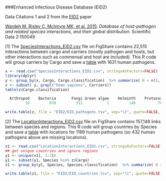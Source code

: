 ###Enhanced Infectious Disease Database (EID2)

Data Citations 1 and 2 from the [EID2](www.zoonosis.ac.uk/EID2/) paper

[Wardeh M, Risley C, McIntyre MK, et al. 2015](http://www.nature.com/articles/sdata201549). *Database of host-pathogen and related species interactions, and their global distribution*.  Scientific Data 2:150049

[1] The [SpeciesInteractions_EID2.csv](http://dx.doi.org/10.6084/m9.figshare.1381853) file on FigShare contains 22,515 interactions between cargo and carriers (mostly pathogen and hosts, but other interactions such as commensal and host are included).  This R code will group carriers by Cargo and save a [table](EID_pathogens.tsv) with 1631 human pathogens.

```R
x <- read.csv("SpeciesInteractions_EID2.csv", stringsAsFactors=FALSE)
library(dplyr)
y <- group_by(x, Cargo, Cargo.classification)  %>% summarize( N = n(), Carriers = paste(Carrier, collapse="; ")  )
z <- subset( y, grepl("homo sapiens", Carriers))
table(z$Cargo.classification)

  Arthropod    Bacteria       Fungi Green algae    Helminth    Protozoa       Virus 
         19         878         311           1         148          70         204 

write.table(z, file = "EID2/EID_pathogens.tsv", sep="\t", quote=FALSE, row.names=FALSE)

```

[2] The [LocationInteractions_EID2.csv](http://dx.doi.org/10.6084/m9.figshare.1381854) file on FigShare contains 157,148 links between species and regions.  This R code will group countries by Species and save a [table](EID_countries.tsv) with locations for 1199 human pathogens (so 432 human pathogens above are missing locations). 

```R
x1 <- read.csv("LocationInteractions_EID2.csv", stringsAsFactors=FALSE)
## get unique countries and ignore regions
y1 <- unique(x1[, 1:3])
y1 <- subset(y1, Species %in% z$Cargo)
z1 <- group_by(y1, Species, Species.classification)  %>% summarize( N = n(), Country = paste(Country, collapse="; ")  )

write.table(z1, file = "EID2/EID_countries.tsv", sep="\t", quote=FALSE, row.names=FALSE)
```

